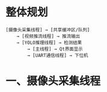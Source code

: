 # 整体规划

```
[摄像头采集线程] → [共享缓冲区/队列] 
    → [视频推流线程] → 推流输出
    → [YOLO推理线程] → 检测结果 
        → [主线程] → Qt界面显示
        → [UART通信线程] → 下位机
```

# 一、摄像头采集线程

